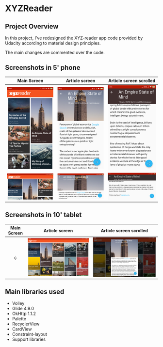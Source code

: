 # XYZReader

## Project Overview
In this project, I've redesigned the XYZ-reader app code provided by Udacity according to material design principles.

The main changes are commented over the code.

## Screenshots in 5' phone

| Main Screen | Article screen |  Article screen scrolled |
|:-:|:-:|:-:|
| ![First](https://github.com/adrianrejas/XYZReader/blob/master/captures/5inchesPortraitList.png?raw=true) | ![Sec](https://github.com/adrianrejas/XYZReader/blob/master/captures/5inchesPortraitDetail.png?raw=true) | ![Sec](https://github.com/adrianrejas/XYZReader/blob/master/captures/5inchesPortraitDetailScrolled.png?raw=true) |
| ![First](https://github.com/adrianrejas/XYZReader/blob/master/captures/5inchesLandList.png?raw=true) | ![Sec](https://github.com/adrianrejas/XYZReader/blob/master/captures/5inchesLandDetails.png?raw=true) | ![Sec](https://github.com/adrianrejas/XYZReader/blob/master/captures/5inchesLandDetailsScrolled.png?raw=true) |

## Screenshots in 10' tablet

| Main Screen | Article screen |  Article screen scrolled |
|:-:|:-:|:-:|
ç| ![First](https://github.com/adrianrejas/XYZReader/blob/master/captures/10inchesLandList.png?raw=true) | ![Sec](https://github.com/adrianrejas/XYZReader/blob/master/captures/10inchesLandDetails.png?raw=true) | ![Sec](https://github.com/adrianrejas/XYZReader/blob/master/captures/10inchesLandDetailsScrolled.png?raw=true) |

## Main libraries used 

* Volley
* Glide 4.9.0
* OkHttp 1.1.2
* Palette
* RecyclerView
* CardView
* Constraint-layout
* Support libraries